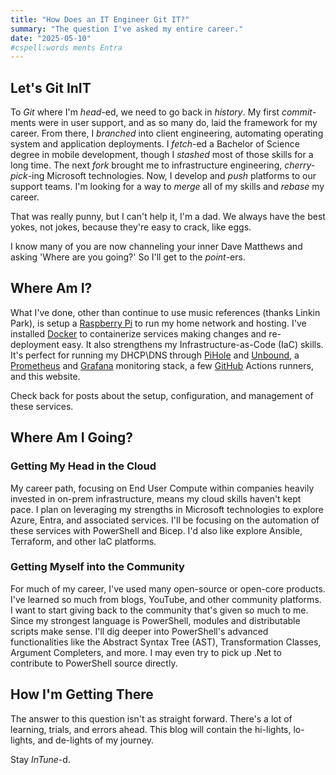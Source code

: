 ```yaml
---
title: "How Does an IT Engineer Git IT?"
summary: "The question I've asked my entire career."
date: "2025-05-10"
#cspell:words ments Entra
---
```


## Let's Git InIT

To *Git* where I'm *head*-ed, we need to go back in *history*. My first *commit*-ments were in user support, and as so many do, laid the framework for my career. From there, I *branched* into client engineering, automating operating system and application deployments. I *fetch*-ed a Bachelor of Science degree in mobile development, though I *stashed* most of those skills for a long time. The next *fork* brought me to infrastructure engineering, *cherry-pick*-ing Microsoft technologies. Now, I develop and *push* platforms to our support teams. I'm looking for a way to *merge* all of my skills and *rebase* my career.

That was really punny, but I can't help it, I'm a dad. We always have the best yokes, not jokes, because they're easy to crack, like eggs.

I know many of you are now channeling your inner Dave Matthews and asking 'Where are you going?' So I'll get to the *point*-ers.

## Where Am I?

What I've done, other than continue to use music references (thanks Linkin Park), is setup a [Raspberry Pi](https://www.raspberrypi.com/) to run my home network and hosting. I've installed [Docker](https://www.docker.com/) to containerize services making changes and re-deployment easy. It also strengthens my Infrastructure-as-Code (IaC) skills. It's perfect for running my DHCP\DNS through [PiHole](https://pi-hole.net/) and [Unbound](https://www.nlnetlabs.nl/projects/unbound/about/), a [Prometheus](https://prometheus.io/) and [Grafana](https://grafana.com/) monitoring stack, a few [GitHub](https://github.com/) Actions runners, and this website.

Check back for posts about the setup, configuration, and management of these services.

## Where Am I Going?

### Getting My Head in the Cloud

My career path, focusing on End User Compute within companies heavily invested in on-prem infrastructure, means my cloud skills haven't kept pace. I plan on leveraging my strengths in Microsoft technologies to explore Azure, Entra, and associated services. I'll be focusing on the automation of these services with PowerShell and Bicep. I'd also like explore Ansible, Terraform, and other IaC platforms.

### Getting Myself into the Community

For much of my career, I've used many open-source or open-core products. I've learned so much from blogs, YouTube, and other community platforms. I want to start giving back to the community that's given so much to me. Since my strongest language is PowerShell, modules and distributable scripts make sense. I'll dig deeper into PowerShell's advanced functionalities like the Abstract Syntax Tree (AST), Transformation Classes, Argument Completers, and more. I may even try to pick up .Net to contribute to PowerShell source directly.

## How I'm Getting There

The answer to this question isn't as straight forward. There's a lot of learning, trials, and errors ahead. This blog will contain the hi-lights, lo-lights, and de-lights of my journey.

Stay *InTune*-d.
